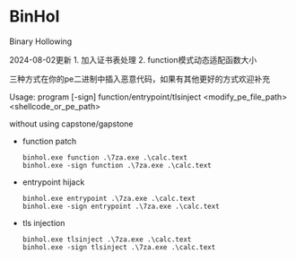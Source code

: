 # BinHol
Binary Hollowing

2024-08-02更新 1. 加入证书表处理 2. function模式动态适配函数大小

三种方式在你的pe二进制中插入恶意代码，如果有其他更好的方式欢迎补充

Usage: program [-sign] function/entrypoint/tlsinject <modify_pe_file_path> <shellcode_or_pe_path>

without using capstone/gapstone


- function patch

  ```
  binhol.exe function .\7za.exe .\calc.text
  binhol.exe -sign function .\7za.exe .\calc.text
  ```

- entrypoint hijack

  ```
  binhol.exe entrypoint .\7za.exe .\calc.text
  binhol.exe -sign entrypoint .\7za.exe .\calc.text
  ```

- tls injection

  ```
  binhol.exe tlsinject .\7za.exe .\calc.text
  binhol.exe -sign tlsinject .\7za.exe .\calc.text
  ```
